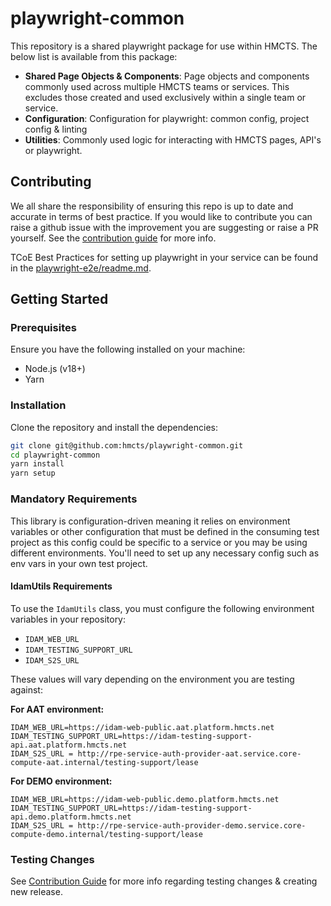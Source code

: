 # playwright-common

This repository is a shared playwright package for use within HMCTS. The below list is available from this package:

- **Shared Page Objects & Components**: Page objects and components commonly used across multiple HMCTS teams or services. This excludes those created and used exclusively within a single team or service.
- **Configuration**: Configuration for playwright: common config, project config & linting
- **Utilities**: Commonly used logic for interacting with HMCTS pages, API's or playwright.

## Contributing

We all share the responsibility of ensuring this repo is up to date and accurate in terms of best practice. If you would like to contribute you can raise a github issue with the improvement you are suggesting or raise a PR yourself. See the [contribution guide](https://github.com/hmcts/tcoe-playwright-example/blob/master/CONTRIBUTING.md) for more info.

TCoE Best Practices for setting up playwright in your service can be found in the [playwright-e2e/readme.md](https://github.com/hmcts/tcoe-playwright-example/blob/master/docs/BEST_PRACTICE.md).

## Getting Started

### Prerequisites

Ensure you have the following installed on your machine:

- Node.js (v18+)
- Yarn

### Installation

Clone the repository and install the dependencies:

```bash
git clone git@github.com:hmcts/playwright-common.git
cd playwright-common
yarn install
yarn setup
```

### Mandatory Requirements
This library is configuration-driven meaning it relies on environment variables or other configuration that must be defined in the consuming test project as this config could be specific to a service or you may be using different environments. You'll need to set up any necessary config such as env vars in your own test project. 

#### IdamUtils Requirements
To use the `IdamUtils` class, you must configure the following environment variables in your repository:

- `IDAM_WEB_URL`  
- `IDAM_TESTING_SUPPORT_URL`
- `IDAM_S2S_URL`

These values will vary depending on the environment you are testing against:

**For AAT environment:**
```env
IDAM_WEB_URL=https://idam-web-public.aat.platform.hmcts.net  
IDAM_TESTING_SUPPORT_URL=https://idam-testing-support-api.aat.platform.hmcts.net
IDAM_S2S_URL = http://rpe-service-auth-provider-aat.service.core-compute-aat.internal/testing-support/lease 
```
**For DEMO environment:**
```env
IDAM_WEB_URL=https://idam-web-public.demo.platform.hmcts.net  
IDAM_TESTING_SUPPORT_URL=https://idam-testing-support-api.demo.platform.hmcts.net
IDAM_S2S_URL = http://rpe-service-auth-provider-demo.service.core-compute-demo.internal/testing-support/lease
```

### Testing Changes

See [Contribution Guide](./CONTRIBUTING.md) for more info regarding testing changes & creating new release.
